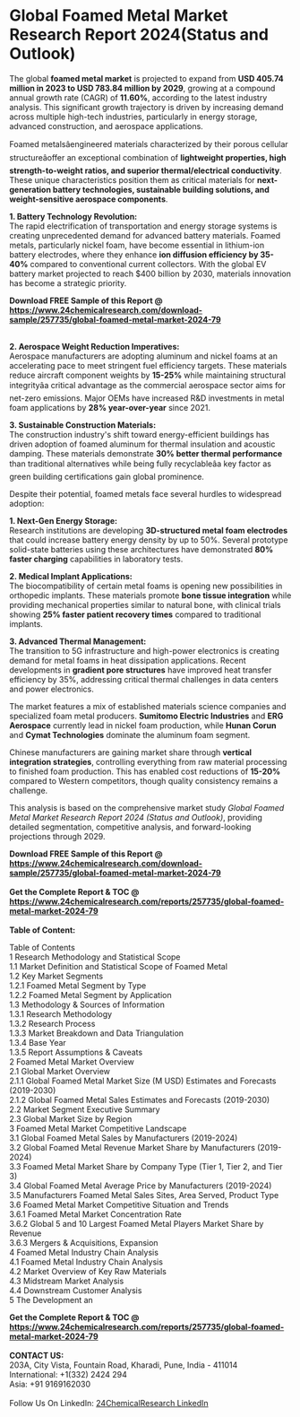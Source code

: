 <h1>Global Foamed Metal Market Research Report 2024(Status and Outlook)</h1><p>The global <strong>foamed metal market</strong> is projected to expand from <strong>USD 405.74 million in 2023 to USD 783.84 million by 2029</strong>, growing at a compound annual growth rate (CAGR) of <strong>11.60%</strong>, according to the latest industry analysis. This significant growth trajectory is driven by increasing demand across multiple high-tech industries, particularly in energy storage, advanced construction, and aerospace applications.</p><p>Foamed metalsâengineered materials characterized by their porous cellular structureâoffer an exceptional combination of <strong>lightweight properties, high strength-to-weight ratios, and superior thermal/electrical conductivity</strong>. These unique characteristics position them as critical materials for <strong>next-generation battery technologies, sustainable building solutions, and weight-sensitive aerospace components</strong>.</p><p><strong>1. Battery Technology Revolution:</strong><br>
The rapid electrification of transportation and energy storage systems is creating unprecedented demand for advanced battery materials. Foamed metals, particularly nickel foam, have become essential in lithium-ion battery electrodes, where they enhance <strong>ion diffusion efficiency by 35-40%</strong> compared to conventional current collectors. With the global EV battery market projected to reach $400 billion by 2030, materials innovation has become a strategic priority.</p><div><b>Download FREE Sample of this Report @ 
            <a href="https://www.24chemicalresearch.com/download-sample/257735/global-foamed-metal-market-2024-79">
            https://www.24chemicalresearch.com/download-sample/257735/global-foamed-metal-market-2024-79</a></b></div><br><p><strong>2. Aerospace Weight Reduction Imperatives:</strong><br>
Aerospace manufacturers are adopting aluminum and nickel foams at an accelerating pace to meet stringent fuel efficiency targets. These materials reduce aircraft component weights by <strong>15-25%</strong> while maintaining structural integrityâa critical advantage as the commercial aerospace sector aims for net-zero emissions. Major OEMs have increased R&amp;D investments in metal foam applications by <strong>28% year-over-year</strong> since 2021.</p><p><strong>3. Sustainable Construction Materials:</strong><br>
The construction industry's shift toward energy-efficient buildings has driven adoption of foamed aluminum for thermal insulation and acoustic damping. These materials demonstrate <strong>30% better thermal performance</strong> than traditional alternatives while being fully recyclableâa key factor as green building certifications gain global prominence.</p><p>Despite their potential, foamed metals face several hurdles to widespread adoption:</p><p><strong>1. Next-Gen Energy Storage:</strong><br>
Research institutions are developing <strong>3D-structured metal foam electrodes</strong> that could increase battery energy density by up to 50%. Several prototype solid-state batteries using these architectures have demonstrated <strong>80% faster charging</strong> capabilities in laboratory tests.</p><p><strong>2. Medical Implant Applications:</strong><br>
The biocompatibility of certain metal foams is opening new possibilities in orthopedic implants. These materials promote <strong>bone tissue integration</strong> while providing mechanical properties similar to natural bone, with clinical trials showing <strong>25% faster patient recovery times</strong> compared to traditional implants.</p><p><strong>3. Advanced Thermal Management:</strong><br>
The transition to 5G infrastructure and high-power electronics is creating demand for metal foams in heat dissipation applications. Recent developments in <strong>gradient pore structures</strong> have improved heat transfer efficiency by 35%, addressing critical thermal challenges in data centers and power electronics.</p><p>The market features a mix of established materials science companies and specialized foam metal producers. <strong>Sumitomo Electric Industries</strong> and <strong>ERG Aerospace</strong> currently lead in nickel foam production, while <strong>Hunan Corun</strong> and <strong>Cymat Technologies</strong> dominate the aluminum foam segment.</p><p>Chinese manufacturers are gaining market share through <strong>vertical integration strategies</strong>, controlling everything from raw material processing to finished foam production. This has enabled cost reductions of <strong>15-20%</strong> compared to Western competitors, though quality consistency remains a challenge.</p><p>This analysis is based on the comprehensive market study <em>Global Foamed Metal Market Research Report 2024 (Status and Outlook)</em>, providing detailed segmentation, competitive analysis, and forward-looking projections through 2029.</p><div><b>Download FREE Sample of this Report @ 
            <a href="https://www.24chemicalresearch.com/download-sample/257735/global-foamed-metal-market-2024-79">
            https://www.24chemicalresearch.com/download-sample/257735/global-foamed-metal-market-2024-79</a></b></div><br><div><b>Get the Complete Report & TOC @ 
            <a href="https://www.24chemicalresearch.com/reports/257735/global-foamed-metal-market-2024-79">
            https://www.24chemicalresearch.com/reports/257735/global-foamed-metal-market-2024-79</a></b></div><br>
            <b>Table of Content:</b><p>Table of Contents<br />
1 Research Methodology and Statistical Scope<br />
1.1 Market Definition and Statistical Scope of Foamed Metal<br />
1.2 Key Market Segments<br />
1.2.1 Foamed Metal Segment by Type<br />
1.2.2 Foamed Metal Segment by Application<br />
1.3 Methodology & Sources of Information<br />
1.3.1 Research Methodology<br />
1.3.2 Research Process<br />
1.3.3 Market Breakdown and Data Triangulation<br />
1.3.4 Base Year<br />
1.3.5 Report Assumptions & Caveats<br />
2 Foamed Metal Market Overview<br />
2.1 Global Market Overview<br />
2.1.1 Global Foamed Metal Market Size (M USD) Estimates and Forecasts (2019-2030)<br />
2.1.2 Global Foamed Metal Sales Estimates and Forecasts (2019-2030)<br />
2.2 Market Segment Executive Summary<br />
2.3 Global Market Size by Region<br />
3 Foamed Metal Market Competitive Landscape<br />
3.1 Global Foamed Metal Sales by Manufacturers (2019-2024)<br />
3.2 Global Foamed Metal Revenue Market Share by Manufacturers (2019-2024)<br />
3.3 Foamed Metal Market Share by Company Type (Tier 1, Tier 2, and Tier 3)<br />
3.4 Global Foamed Metal Average Price by Manufacturers (2019-2024)<br />
3.5 Manufacturers Foamed Metal Sales Sites, Area Served, Product Type<br />
3.6 Foamed Metal Market Competitive Situation and Trends<br />
3.6.1 Foamed Metal Market Concentration Rate<br />
3.6.2 Global 5 and 10 Largest Foamed Metal Players Market Share by Revenue<br />
3.6.3 Mergers & Acquisitions, Expansion<br />
4 Foamed Metal Industry Chain Analysis<br />
4.1 Foamed Metal Industry Chain Analysis<br />
4.2 Market Overview of Key Raw Materials<br />
4.3 Midstream Market Analysis<br />
4.4 Downstream Customer Analysis<br />
5 The Development an</p><div><b>Get the Complete Report & TOC @ 
            <a href="https://www.24chemicalresearch.com/reports/257735/global-foamed-metal-market-2024-79">
            https://www.24chemicalresearch.com/reports/257735/global-foamed-metal-market-2024-79</a></b></div><br><b>CONTACT US:</b><br>
            203A, City Vista, Fountain Road, Kharadi, Pune, India - 411014<br>
            International: +1(332) 2424 294<br>
            Asia: +91 9169162030 <br><br>
            Follow Us On LinkedIn: <a href="https://www.linkedin.com/company/24chemicalresearch/">24ChemicalResearch LinkedIn</a>